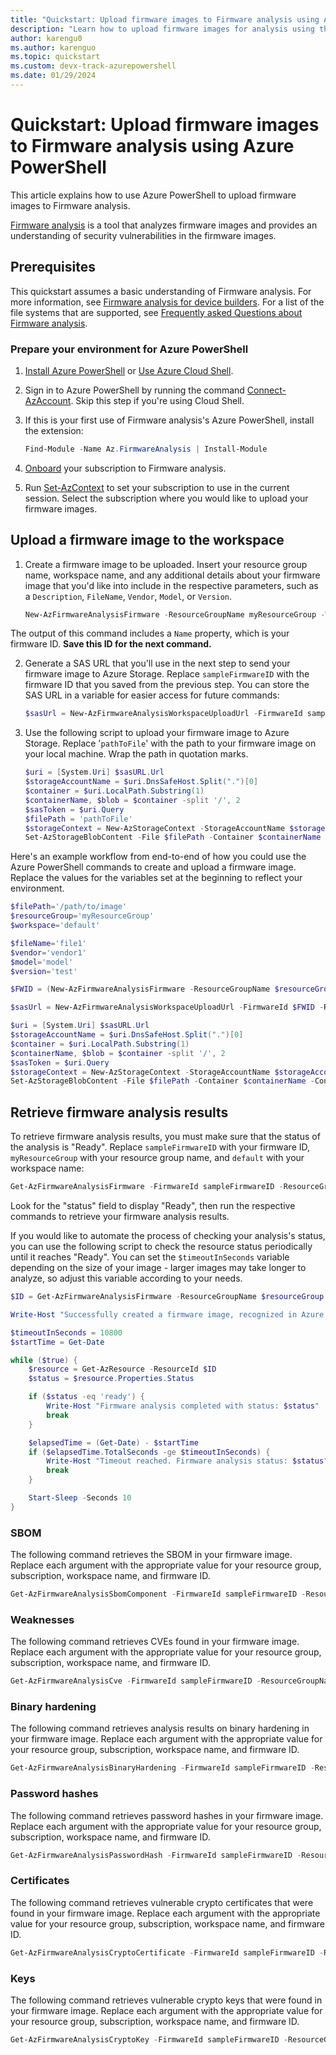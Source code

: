 ```yaml
---
title: "Quickstart: Upload firmware images to Firmware analysis using Azure PowerShell"
description: "Learn how to upload firmware images for analysis using the Azure PowerShell."
author: karengu0
ms.author: karenguo
ms.topic: quickstart
ms.custom: devx-track-azurepowershell
ms.date: 01/29/2024
---
```


# Quickstart: Upload firmware images to Firmware analysis using Azure PowerShell

This article explains how to use Azure PowerShell to upload firmware images to Firmware analysis.

[Firmware analysis](./overview-firmware-analysis.md) is a tool that analyzes firmware images and provides an understanding of security vulnerabilities in the firmware images.

## Prerequisites

This quickstart assumes a basic understanding of Firmware analysis. For more information, see [Firmware analysis for device builders](./overview-firmware-analysis.md). For a list of the file systems that are supported, see [Frequently asked Questions about Firmware analysis](./firmware-analysis-faq.md#what-types-of-firmware-images-does-firmware-analysis-support).

### Prepare your environment for Azure PowerShell

1. [Install Azure PowerShell](/powershell/azure/install-azure-powershell) or [Use Azure Cloud Shell](/azure/cloud-shell/get-started/classic).

2. Sign in to Azure PowerShell by running the command [Connect-AzAccount](/powershell/module/az.accounts/connect-azaccount). Skip this step if you're using Cloud Shell.

3. If this is your first use of Firmware analysis's Azure PowerShell, install the extension:

    ```powershell
    Find-Module -Name Az.FirmwareAnalysis | Install-Module
    ```

4. [Onboard](tutorial-analyze-firmware.md#onboard-your-subscription-to-use-firmware-analysis) your subscription to Firmware analysis.

5. Run [Set-AzContext](/powershell/module/az.accounts/set-azcontext) to set your subscription to use in the current session. Select the subscription where you would like to upload your firmware images.

## Upload a firmware image to the workspace

1. Create a firmware image to be uploaded. Insert your resource group name, workspace name, and any additional details about your firmware image that you'd like into include in the respective parameters, such as a `Description`, `FileName`, `Vendor`, `Model`, or `Version`.

    ```powershell
    New-AzFirmwareAnalysisFirmware -ResourceGroupName myResourceGroup -WorkspaceName default -Description 'sample description' -FileName file -Vendor vendor -Model model -Version version
    ```

The output of this command includes a `Name` property, which is your firmware ID. **Save this ID for the next command.**

2. Generate a SAS URL that you'll use in the next step to send your firmware image to Azure Storage. Replace `sampleFirmwareID` with the firmware ID that you saved from the previous step. You can store the SAS URL in a variable for easier access for future commands:

    ```powershell
    $sasUrl = New-AzFirmwareAnalysisWorkspaceUploadUrl -FirmwareId sampleFirmwareID -ResourceGroupName myResourceGroup -WorkspaceName default
    ```

3. Use the following script to upload your firmware image to Azure Storage. Replace '`pathToFile`' with the path to your firmware image on your local machine. Wrap the path in quotation marks.

    ```powershell
    $uri = [System.Uri] $sasURL.Url
    $storageAccountName = $uri.DnsSafeHost.Split(".")[0]
    $container = $uri.LocalPath.Substring(1)
    $containerName, $blob = $container -split '/', 2
    $sasToken = $uri.Query
    $filePath = 'pathToFile'
    $storageContext = New-AzStorageContext -StorageAccountName $storageAccountName -SasToken $sasToken
    Set-AzStorageBlobContent -File $filePath -Container $containerName -Context $storageContext -Blob $blob -Force
    ```

Here's an example workflow from end-to-end of how you could use the Azure PowerShell commands to create and upload a firmware image. Replace the values for the variables set at the beginning to reflect your environment.

```powershell
$filePath='/path/to/image'
$resourceGroup='myResourceGroup'
$workspace='default'

$fileName='file1'
$vendor='vendor1'
$model='model'
$version='test'

$FWID = (New-AzFirmwareAnalysisFirmware -ResourceGroupName $resourceGroup -WorkspaceName $workspace -FileName $fileName -Vendor $vendor -Model $model -Version $version).Name

$sasUrl = New-AzFirmwareAnalysisWorkspaceUploadUrl -FirmwareId $FWID -ResourceGroupName $resourceGroup -WorkspaceName $workspace

$uri = [System.Uri] $sasURL.Url
$storageAccountName = $uri.DnsSafeHost.Split(".")[0]
$container = $uri.LocalPath.Substring(1)
$containerName, $blob = $container -split '/', 2
$sasToken = $uri.Query
$storageContext = New-AzStorageContext -StorageAccountName $storageAccountName -SasToken $sasToken
Set-AzStorageBlobContent -File $filePath -Container $containerName -Context $storageContext -Blob $blob -Force
```

## Retrieve firmware analysis results

To retrieve firmware analysis results, you must make sure that the status of the analysis is "Ready". Replace `sampleFirmwareID` with your firmware ID, `myResourceGroup` with your resource group name, and `default` with your workspace name:

```powershell
Get-AzFirmwareAnalysisFirmware -FirmwareId sampleFirmwareID -ResourceGroupName myResourceGroup -WorkspaceName default
```

Look for the "status" field to display "Ready", then run the respective commands to retrieve your firmware analysis results.

If you would like to automate the process of checking your analysis's status, you can use the following script to check the resource status periodically until it reaches "Ready". You can set the `$timeoutInSeconds` variable depending on the size of your image - larger images may take longer to analyze, so adjust this variable according to your needs.

```powershell
$ID = Get-AzFirmwareAnalysisFirmware -ResourceGroupName $resourceGroup -WorkspaceName default -FirmwareId $FWID | Select-Object -ExpandProperty Id

Write-Host "Successfully created a firmware image, recognized in Azure by this resource id: $ID."

$timeoutInSeconds = 10800
$startTime = Get-Date

while ($true) {
    $resource = Get-AzResource -ResourceId $ID
    $status = $resource.Properties.Status

    if ($status -eq 'ready') {
        Write-Host "Firmware analysis completed with status: $status"
        break
    }

    $elapsedTime = (Get-Date) - $startTime
    if ($elapsedTime.TotalSeconds -ge $timeoutInSeconds) {
        Write-Host "Timeout reached. Firmware analysis status: $status"
        break
    }

    Start-Sleep -Seconds 10
}
```

### SBOM

The following command retrieves the SBOM in your firmware image. Replace each argument with the appropriate value for your resource group, subscription, workspace name, and firmware ID.

```powershell
Get-AzFirmwareAnalysisSbomComponent -FirmwareId sampleFirmwareID -ResourceGroupName myResourceGroup -WorkspaceName default
```

### Weaknesses

The following command retrieves CVEs found in your firmware image. Replace each argument with the appropriate value for your resource group, subscription, workspace name, and firmware ID.

```powershell
Get-AzFirmwareAnalysisCve -FirmwareId sampleFirmwareID -ResourceGroupName myResourceGroup -WorkspaceName default 
```

### Binary hardening

The following command retrieves analysis results on binary hardening in your firmware image. Replace each argument with the appropriate value for your resource group, subscription, workspace name, and firmware ID.

```powershell
Get-AzFirmwareAnalysisBinaryHardening -FirmwareId sampleFirmwareID -ResourceGroupName myResourceGroup -WorkspaceName default 
```

### Password hashes

The following command retrieves password hashes in your firmware image. Replace each argument with the appropriate value for your resource group, subscription, workspace name, and firmware ID.

```powershell
Get-AzFirmwareAnalysisPasswordHash -FirmwareId sampleFirmwareID -ResourceGroupName myResourceGroup -WorkspaceName default 
```

### Certificates

The following command retrieves vulnerable crypto certificates that were found in your firmware image. Replace each argument with the appropriate value for your resource group, subscription, workspace name, and firmware ID.

```powershell
Get-AzFirmwareAnalysisCryptoCertificate -FirmwareId sampleFirmwareID -ResourceGroupName myResourceGroup -WorkspaceName default 
```

### Keys

The following command retrieves vulnerable crypto keys that were found in your firmware image. Replace each argument with the appropriate value for your resource group, subscription, workspace name, and firmware ID.

```powershell
Get-AzFirmwareAnalysisCryptoKey -FirmwareId sampleFirmwareID -ResourceGroupName myResourceGroup -WorkspaceName default 
```
